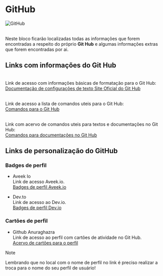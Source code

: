# GitHub
 ![GitHub](https://miro.medium.com/v2/resize:fit:1100/1*CWFkh5z8oa6dZfn5_gkKKQ.jpeg)

<br> Neste bloco ficarão localizadas todas as informações que forem encontradas a respeito do próprio **Git Hub** e algumas informações extras que forem encontradas por ai. <br>

## Links com informações do Git Hub
<br> Link de acesso com informações básicas de formatação para o Git Hub: <br>
[Documentação de configurações de texto Site Oficial do Git Hub](https://docs.github.com/pt/get-started/writing-on-github/getting-started-with-writing-and-formatting-on-github/basic-writing-and-formatting-syntax)

<br> Link de acesso a lista de comandos uteis para o Git Hub: <br>
[Comandos para o Git Hub](https://gist.github.com/davidalves1/2f7cb1e58197ba6da0436512f508b21a)

<br> Link com acervo de comandos uteis para textos e documentações no Git Hub: <br>
[Comandos para documentações no Git Hub](https://github.com/adam-p/markdown-here/wiki/Markdown-Cheatsheet)

## Links de personalização do GitHub
### Badges de perfil
- Aveek Io
<br> Link de acesso Aveek.io. <br>
[Badges de perfil Aveek.io](https://home.aveek.io/GitHub-Profile-Badges/)

- Dev.to
  <br> Link de acesso ao Dev.io. <br>
[Badges de perfil Dev.io](https://dev.to/envoy_/150-badges-for-github-pnk)

### Cartões de perfil
- Github Anuraghazra
  <br> Link de acesso ao perfil com cartões de atividade no Git Hub.<br>
  [Acervo de cartões para o perfil](https://github.com/anuraghazra/github-readme-stats/blob/master/themes/README.md)

> [!NOTE]
> Lembrando que no local com o nome de perfil no link é preciso realizar a troca para o nome do seu perfil de usuário!




